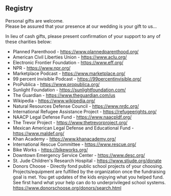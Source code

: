 ## Registry

Personal gifts are welcome.  
Please be assured that  your presence at our wedding is your gift to us... 

In lieu of cash gifts, please present confirmation of your support to any of these charities below:
* Planned Parenthood - <https://www.plannedparenthood.org/>
* American Civil Liberties Union - <https://www.aclu.org/>
* Electronic Frontier Foundation - <https://www.eff.org/>
* NPR - <https://www.npr.org/>
* Marketplace Podcast - <https://www.marketplace.org/>
* 99 percent invisible Podcast - <https://99percentinvisible.org/>
* ProPublica - <https://www.propublica.org/>
* Sunlight Foundation - <https://sunlightfoundation.com/>
* The Guardian - <https://www.theguardian.com/us>
* Wikipedia - <https://www.wikipedia.org/>
* Natural Resources Defense Council - <https://www.nrdc.org/>
* International Refugee Assistance Project - <https://refugeerights.org/>
* NAACP Legal Defense Fund - <https://www.naacpldf.org/>
* The Trevor Project - <https://www.thetrevorproject.org/>
* Mexican American Legal Defense and Educational Fund - <https://www.maldef.org/>
* Khan Academy - <https://www.khanacademy.org/>
* International Rescue Committee - <https://www.rescue.org/>
* Bike Works - <https://bikeworks.org/>
* Downtown Emergency Service Center - <https://www.desc.org/>
* St. Jude Children's Research Hospital - <https://www.stjude.org/donate>
* Donors Choose - Directly fond public school projects of your choosing.  Projects/equipment are fulfilled by the organization once the fundraising goal is met.  You get updates of the kids enjoying what you helped fund.  See first hand what your help can do to underprivileged school systems.
<https://www.donorschoose.org/donors/search.html>
